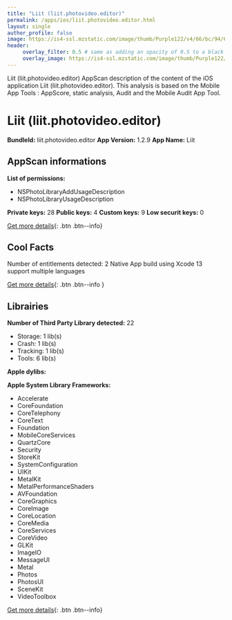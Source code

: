 ```yaml
---
title: "Liit (liit.photovideo.editor)"
permalink: /apps/ios/liit.photovideo.editor.html
layout: single
author_profile: false
image: https://is4-ssl.mzstatic.com/image/thumb/Purple122/v4/66/bc/94/66bc940e-95cb-a63b-e768-9bf85aa62c02/AppIcon-1x_U007emarketing-0-7-0-sRGB-85-220.png/512x512bb.jpg
header: 
     overlay_filter: 0.5 # same as adding an opacity of 0.5 to a black background
     overlay_image: https://is4-ssl.mzstatic.com/image/thumb/Purple122/v4/66/bc/94/66bc940e-95cb-a63b-e768-9bf85aa62c02/AppIcon-1x_U007emarketing-0-7-0-sRGB-85-220.png/512x512bb.jpg
---
```

Liit (liit.photovideo.editor) AppScan description of the content of the iOS application Liit (liit.photovideo.editor). This analysis is based on the Mobile App Tools : AppScore, static analysis, Audit and the Mobile Audit App Tool.

# Liit (liit.photovideo.editor)

**BundleId:** liit.photovideo.editor
**App Version:** 1.2.9
**App Name:** Liit


## AppScan informations 

**List of permissions:** 
- NSPhotoLibraryAddUsageDescription
- NSPhotoLibraryUsageDescription
  
  
**Private keys:** 28
**Public keys:** 4
**Custom keys:** 9
**Low securit keys:** 0
  
[Get more details](/pricing.html){: .btn .btn--info}

## Cool Facts

Number of entitlements detected: 2
Native App
build using Xcode 13
support multiple languages
  
[Get more details](/pricing.html){: .btn .btn--info }

## Librairies 
**Number of Third Party Library detected:** 22
- Storage: 1 lib(s)
- Crash: 1 lib(s)
- Tracking: 1 lib(s)
- Tools: 6 lib(s)


**Apple dylibs:**


**Apple System Library Frameworks:**
- Accelerate
- CoreFoundation
- CoreTelephony
- CoreText
- Foundation
- MobileCoreServices
- QuartzCore
- Security
- StoreKit
- SystemConfiguration
- UIKit
- MetalKit
- MetalPerformanceShaders
- AVFoundation
- CoreGraphics
- CoreImage
- CoreLocation
- CoreMedia
- CoreServices
- CoreVideo
- GLKit
- ImageIO
- MessageUI
- Metal
- Photos
- PhotosUI
- SceneKit
- VideoToolbox


  
[Get more details](/pricing.html){: .btn .btn--info}

